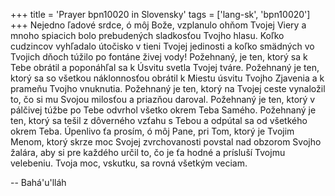+++
title = 'Prayer bpn10020 in Slovensky'
tags = ['lang-sk', 'bpn10020']
+++
Nejedno ľadové srdce, ó môj Bože, vzplanulo ohňom Tvojej Viery a mnoho spiacich bolo prebudených sladkosťou Tvojho hlasu. Koľko cudzincov vyhľadalo útočisko v tieni Tvojej jedinosti a koľko smädných vo Tvojich dňoch túžilo po fontáne živej vody!
Požehnaný, je ten, ktorý sa k Tebe obrátil a poponáhľal sa k Úsvitu svetla Tvojej tváre. Požehnaný je ten, ktorý sa so všetkou náklonnosťou obrátil k Miestu úsvitu Tvojho Zjavenia a k prameňu Tvojho vnuknutia. Požehnaný je ten, ktorý na Tvojej ceste vynaložil to, čo si mu Svojou milosťou a priazňou daroval. Požehnaný je ten, ktorý v pálčivej túžbe po Tebe odvrhol všetko okrem Teba Samého. Požehnaný je ten, ktorý sa tešil z dôverného vzťahu s Tebou a odpútal sa od všetkého okrem Teba.
Úpenlivo ťa prosím, ó môj Pane, pri Tom, ktorý je Tvojim Menom, ktorý skrze moc Svojej zvrchovanosti povstal nad obzorom Svojho žalára, aby si pre každého určil to, čo je ťa hodné a prísluší Tvojmu velebeniu.
Tvoja moc, vskutku, sa rovná všetkým veciam.

-- Bahá'u'lláh
